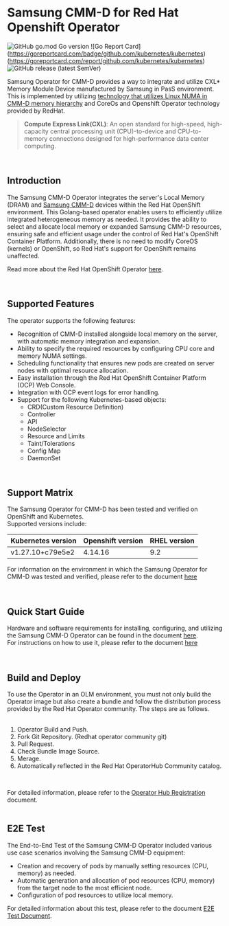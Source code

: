# Samsung CMM-D for Red Hat Openshift Operator
![GitHub go.mod Go version](https://img.shields.io/github/go-mod/go-version/wunicorns/gostress) 
![Go Report Card] (https://goreportcard.com/badge/github.com/kubernetes/kubernetes)(https://goreportcard.com/report/github.com/kubernetes/kubernetes)
![GitHub release (latest SemVer)](https://img.shields.io/github/v/release/wunicorns/gostress?sort=semver)   

Samsung Operator for CMM-D provides a way to integrate and utilize CXL* Memory Module Device manufactured by Samsung in PasS environment.
This is implemented by utilizing [technology that utilizes Linux NUMA in CMM-D memory hierarchy](https://semiconductor.samsung.com/news-events/tech-blog/utilizing-linux-numa-in-cmm-d-memory-tiering/) and CoreOs and Openshift Operator technology provided by RedHat.
<br>   
> __Compute Express Link(CXL)__: An open standard for high-speed, high-capacity central processing unit (CPU)-to-device and CPU-to-memory connections designed for high-performance data center computing.   
   
<br>   

## Introduction

The Samsung CMM-D Operator integrates the server's Local Memory (DRAM) and [Samsung CMM-D](https://semiconductor.samsung.com/news-events/tech-blog/worlds-first-cmm-d-technology-leading-the-ai-era/) devices within the Red Hat OpenShift environment. This Golang-based operator enables users to efficiently utilize integrated heterogeneous memory as needed. It provides the ability to select and allocate local memory or expanded Samsung CMM-D resources, ensuring safe and efficient usage under the control of Red Hat's OpenShift Container Platform. Additionally, there is no need to modify CoreOS (kernels) or OpenShift, so Red Hat's support for OpenShift remains unaffected.   

Read more about the Red Hat OpenShift Operator [here](https://docs.openshift.com/container-platform/4.15/operators/index.html).
 
<br>   

## Supported Features

The operator supports the following features:

- Recognition of CMM-D installed alongside local memory on the server, with automatic memory integration and expansion.
- Ability to specify the required resources by configuring CPU core and memory NUMA settings.
- Scheduling functionality that ensures new pods are created on server nodes with optimal resource allocation.
- Easy installation through the Red Hat OpenShift Container Platform (OCP) Web Console.
- Integration with OCP event logs for error handling.
- Support for the following Kubernetes-based objects:
	- CRD(Custom Resource Definition)
	- Controller
	- API
	- NodeSelector
	- Resource and Limits
	- Taint/Tolerations   
	- Config Map
	- DaemonSet
   
<br>   	
	
## Support Matrix
The Samsung Operator for CMM-D has been tested and verified on OpenShift and Kubernetes.   
Supported versions include:   

|Kubernetes version|Openshift version| RHEL version|
|-------------------|-------------------|-------------------|
|v1.27.10+c79e5e2|4.14.16|9.2
 
For information on the environment in which the Samsung Operator for CMM-D was tested and verified, please refer to the document [here](./document/CXL_requiements.md)

<br>   

## Quick Start Guide
Hardware and software requirements for installing, configuring, and utilizing the Samsung CMM-D Operator can be found in the document [here](./document/Quick_StartGuid.md).   
For instructions on how to use it, please refer to the document [here](./document/Quick_StartGuid.md)  


<br>

## Build and Deploy
To use the Operator in an OLM environment, you must not only build the Operator image but also create a bundle and follow the distribution process provided by the Red Hat Operator community. The steps are as follows.   
<br>

1. Operator Build and Push.
2. Fork Git Repository. (Redhat operator community git)
3. Pull Request.
4. Check Bundle Image Source.
5. Merage.
6. Automatically reflected in the Red Hat OperatorHub Community catalog.   
<br>

For detailed information, please refer to the [Operator Hub Registration](./document/Build_Deploy_Guide.md) document.   
<br>


## E2E Test
The End-to-End Test of the Samsung CMM-D Operator included various use case scenarios involving the Samsung CMM-D equipment:   
- Creation and recovery of pods by manually setting resources (CPU, memory) as needed.
- Automatic generation and allocation of pod resources (CPU, memory) from the target node to the most efficient node.
- Configuration of pod resources to utilize local memory.
  
For detailed information about this test, please refer to the document [E2E Test Document](./document/E2E_Test_Guide.md).
